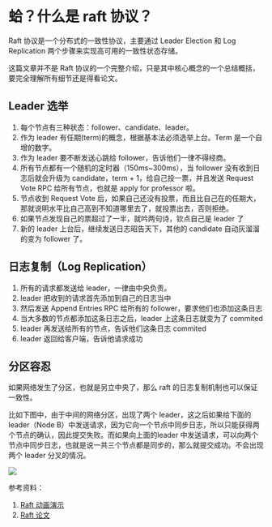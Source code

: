 # 蛤？什么是 raft 协议？

<!--
ID: 8104e1d9-e8dd-4978-b2dc-82898627d420
Status: publish
Date: 2018-07-31T18:59:00
Modified: 2020-05-16T11:22:22
wp_id: 562
-->

Raft 协议是一个分布式的一致性协议，主要通过 Leader Election 和 Log Replication 两个步骤来实现高可用的一致性状态存储。

这篇文章并不是 Raft 协议的一个完整介绍，只是其中核心概念的一个总结概括，要完全理解所有细节还是得看论文。

## Leader 选举

1. 每个节点有三种状态：follower、candidate、leader。
2. 作为 leader 有任期(term)的概念，根据基本法必须选举上台。Term 是一个自增的数字。
3. 作为 leader 要不断发送心跳给 follower，告诉他们一律不得经商。
4. 所有节点都有一个随机的定时器（150ms~300ms），当 follower 没有收到日志后就会升级为 candidate，term + 1，给自己投一票，并且发送 Request Vote RPC 给所有节点，也就是 apply for professor 啦。
5. 节点收到 Request Vote 后，如果自己还没有投票，而且比自己在的任期大，那就说明水平比自己高到不知道哪里去了，就投票出去，否则拒绝。
6. 如果节点发现自己的票超过了一半，就吟两句诗，钦点自己是 leader 了
7. 新的 leader 上台后，继续发送日志昭告天下，其他的 candidate 自动灰溜溜的变为 follower 了。

## 日志复制（Log Replication）

1. 所有的请求都发送给 leader，一律由中央负责。
2. leader 把收到的请求首先添加到自己的日志当中
3. 然后发送 Append Entries RPC 给所有的 follower，要求他们也添加这条日志
4. 当大多数的节点都添加这条日志之后，leader 上这条日志就变为了 commited
5. leader 再发送给所有的节点，告诉他们这条日志 commited
6. leader 返回给客户端，告诉他请求成功

## 分区容忍

如果网络发生了分区，也就是另立中央了，那么 raft 的日志复制机制也可以保证一致性。

比如下图中，由于中间的网络分区，出现了两个 leader，这之后如果给下面的 leader（Node B）中发送请求，因为它向一个节点中同步日志，所以只能获得两个节点的确认，因此提交失败。而如果向上面的leader 中发送请求，可以向两个节点中同步日志，也就是说一共三个节点都是同步的，那么就提交成功。不会出现两个 leader 分叉的情况。

![](https://tva1.sinaimg.cn/large/006tKfTcly1ftu1lfepqbj30zk0lmmz7.jpg)

参考资料：

1. [Raft 动画演示](http://thesecretlivesofdata.com/raft/)
2. [Raft 论文](http://www.infoq.com/cn/articles/raft-paper)